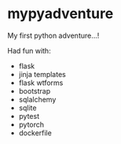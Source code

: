 # mypyadventure
My first python adventure...!

Had fun with:
  * flask
  * jinja templates
  * flask wtforms
  * bootstrap
  * sqlalchemy
  * sqlite
  * pytest
  * pytorch
  * dockerfile
